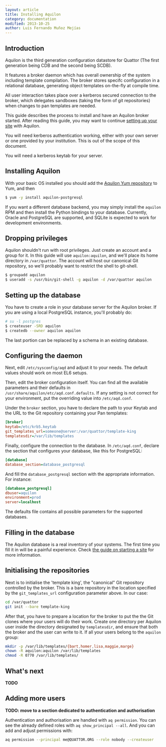 ```yaml
---
layout: article
title: Installing Aquilon
category: documentation
modified: 2013-10-25
author: Luis Fernando Muñoz Mejías
---
```


## Introduction

Aquilon is the third generation configuration datastore for Quattor
(The first generation being CDB and the second being SCDB).

It features a broker daemon which has overall ownership of the system
including template compilation. The broker stores specifc
configuration in a relational database, generating object templates
on-the-fly at compile time.

All user interaction takes place over a kerberos secured connection to
the broker, which delegates sandboxes (taking the form of git
repositories) when changes to pan templates are needed.

This guide describes the process to install and have an Aquilon broker
started.  After reading this guide, you may want to continue
[setting up your site](/documentation/2013/10/25/aquilon-site.html)
with Aquilon.

You will need kerberos authentication working, either with your own
server or one provided by your institution.  This is out of the scope
of this document.

You will need a kerberos keytab for your server.

## Installing Aquilon

With your basic OS installed you should add the
[Aquilon Yum repository](http://yum.quattor.org/aquilon) to Yum, and
then

```sh
$ yum -y install aquilon-postgresql
```

If you want a different database backend, you may simply install the
`aquilon` RPM and then install the Python bindings to your database.
Currently, Oracle and PostgreSQL are supported, and SQLite is expected
to work for development environments.

## Dropping privileges

Aquilon shouldn't run with root privileges.  Just create an account
and a group for it.  In this guide will use `aquilon:aquilon`, and
we'll place its home directory in `/var/quattor`.  The account will
host our canonical Git repository, so we'll probably want to restrict
the shell to git-shell.

```sh
$ groupadd aquilon
$ useradd -s /usr/bin/git-shell -g aquilon -d /var/quattor aquilon
```
## Setting up the database

You have to create a role in your database server for the Aquilon
broker.  If you are using a local PostgreSQL instance, you'll probably do:

```sh
# su -l postgres
$ createuser -SRD aquilon
$ createdb --owner aquilon aquilon
```

The last portion can be replaced by a schema in an existing database.

## Configuring the daemon

Next, edit `/etc/sysconfig/aqd` and adjust it to your needs.  The
default values should work on most EL6 setups.

Then, edit the broker configuration itself.  You can find all the
available parameters and their defaults in
`/usr/share/aquilon/etc/aqd.conf.defaults`.  If any setting is not
correct for your environment, put the overriding value into
`/etc/aqd.conf`.

Under the `broker` section, you have to declare the path to your
Keytab and the URL to the Git repository containing your Pan templates:

```ini
[broker]
keytab=/etc/krb5.keytab
git_templates_url=someone@server:/var/quattor/template-king
templatesdir=/var/lib/templates
```

Finally, configure the connection to the database.  In
`/etc/aqd.conf`, declare the section that configures your database,
like this for PostgreSQL:

```ini
[database]
database_section=database_postgresql
```

And fill the `database_postgresql` section with the appropriate
information.  For instance:

```ini
[database_postgresql]
dbuser=aquilon
environment=prod
server=localhost
```

The defaults file contains all possible parameters for the supported
databases.

## Filling in the database

The Aquilon database is a real inventory of your systems.  The first
time you fill it in will be a painful experience.  Check
[the guide on starting a site](/documentation/2013/10/25/aquilon-site.html)
for more information.

## Initialising the repositories

Next is to initialise the 'template king', the "canonical" Git
repository controlled by the broker.  This is a bare repository in the
location specified by the `git_templates_url` configuration parameter
above.  In our case:

```bash
cd /var/quattor
git init --bare template-king
```

After that, you have to prepare a location for the broker to put the
the Git clones where your users will do their work.  Create one
directory per Aquilon user inside the directory designated by
`templatesdir`, and ensure that both the broker and the user can write
to it.  If all your users belong to the `aquilon` group:

```bash
mkdir -p /var/lib/templates/{bart,homer,lisa,maggie,marge}
chown -R aquilon:aquilon /var/lib/templates
chmod -R 0770 /var/lib/templates/
```
## What's next

**TODO**

## Adding more users

**TODO: move to a section dedicated to authentication and authorisation**

Authentication and authorisation are handled with `aq permission`.
You can see the already defined roles with `aq show_principal --all`.
And you can add and adjust permissions with:

```bash
aq permission --principal me@QUATTOR.ORG --role nobody --createuser
```
